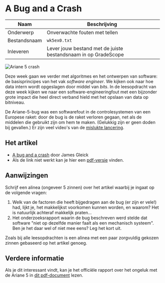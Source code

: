 # A Bug and a Crash

| Naam         | Beschrijving                                                   |
|--------------|----------------------------------------------------------------|
| Onderwerp    | Onverwachte fouten met tellen                                  |
| Bestandsnaam | `wk5ex0.txt`                                                   |
| Inleveren    | Lever jouw bestand met de juiste bestandsnaam in op GradeScope |

![Ariane 5 crash](images/Explosion_of_first_Ariane_5_flight_June_4_1996.jpg)

Deze week gaan we verder met algoritmes en het ontwerpen van software: de basisprincipes van het vak *software engineer*. We kijken ook naar hoe data intern wordt opgeslagen door middel van *bits*. In de leesopdracht van deze week kijken we naar een software-engineeringfout met een bijzonder grote impact die heel direct verband hield met het opslaan van data op bitniveau.

De Ariane-5-bug was een softwarefout in de controlesystemen van een Europese raket: door de bug is de raket verloren gegaan, net als de middelen die gebruikt zijn om hem te maken. (Gelukkig zijn er geen doden bij gevallen.) Er zijn veel video's van de [mislukte lancering](http://www.youtube.com/watch?v=gp_D8r-2hwk).

## Het artikel

* [A bug and a crash](http://www.around.com/ariane.html) door James Gleick
* Als de link niet werkt kan je hier een [pdf-versie](https://github.com/misja/programmeren/raw/master/readings/assets/gleick_article.pdf) vinden.

## Aanwijzingen

Schrijf een alinea (ongeveer 5 zinnen) over het artikel waarbij je ingaat op de volgende vragen:

1. Welk van de factoren die heeft bijgedragen aan de bug (er zijn er vele!) had, lijkt je, het makkelijkst voorkomen kunnen worden, en waarom? Het is natuurlijk achteraf makkelijk praten...
2. Het onderzoeksrapport waarin de bug beschreven werd stelde dat software "niet op dezelfde manier faalt als een mechanisch systeem". Ben je het daar wel of niet mee eens? Leg het kort uit.

Zoals bij alle leesopdrachten is een alinea met een paar zorgvuldig gekozen zinnen gebaseerd op het artikel genoeg.

## Verdere informatie

Als je dit interessant vindt, kan je het officiële rapport over het ongeluk met de Ariane 5 in [dit pdf-document](http://esamultimedia.esa.int/docs/esa-x-1819eng.pdf) lezen.
